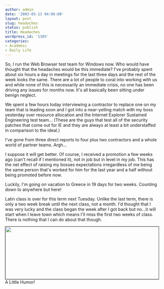 ```yaml
---
author: admin
date: '2003-03-13 04:06:00'
layout: post
slug: headaches
status: publish
title: Headaches
wordpress_id: '1305'
categories:
- Academic
- Daily Life
---
```

So, I run the Web Browser test team for Windows now. Who would have thought that the headaches would be this immediate? I've probably spent about six hours a day in meetings for the last three days and the rest of the week looks the same. There are a lot of people to coral into working with us and while none of this is necessarily an immediate crisis, no one has been driving any issues for months now. It's all basically been sitting under benign neglect.

We spent a few hours today interviewing a contractor to replace one on my team that is leading soon and I got into a near-yelling match with my boss yesterday over resource allocation and the Internet Explorer Sustained Engineering test team... (These are the guys that test all of the security patches that come out for IE and they are always at least a bit understaffed in comparison to the ideal.)

I've gone from three direct reports to four plus two contractors and a whole world of partner teams. Argh...

I suppose it will get better. Of course, I received a promotion a few weeks ago (can't recall if I mentioned it), not in job but in level in my job. This has the net effect of raising my bosses expectations irregardless of me being the same person that's worked for him for the last year and a half without being promoted before now.

Luckily, I'm going on vacation to Greece in 19 days for two weeks. Counting down to anywhere but here!

Latin class is over for this term next Tuesday. Unlike the last term, there is only a two week break until the next class, not a month. I'd thought that I was very lucky and the class began the week after I got back but no...it will start when I leave town which means I'll miss the first two weeks of class. There is nothing that I can do about that though.

<a href="http://www.mnftiu.cc/mnftiu.cc/war18.html"><img width="634" height="173" border="1" src="http://www.mnftiu.cc/mnftiu.cc/images/war.108.gif" /></a>
A Little Humor!
